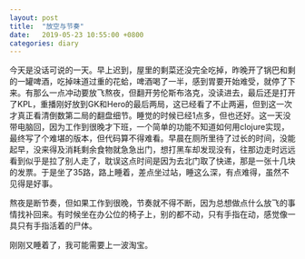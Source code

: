 ```yaml
---
layout: post
title:  "放空与节奏"
date:   2019-05-23 10:55:00 +0800
categories: diary
---
```


今天是没话可说的一天。早上迟到，屋里的剩菜还没完全吃掉，昨晚开了锅巴和剩的一罐啤酒，吃掉味道过重的花蛤，啤酒喝了一半，感到胃要开始难受，就停了下来。有那么一点冲动要放飞熬夜，但翻开劳伦斯布洛克，没读进去，最后还是打开了KPL，重播刚好放到GK和Hero的最后两局，这已经看了不止两遍，但到这一次才真正看清倒数第二局的翻盘细节。睡觉的时候已经1点多，但也还好。这一天没带电脑回，因为工作到很晚才下班，一个简单的功能不知道如何用clojure实现，最终写了个难堪的版本，但代码算不得难看。早晨在厕所里待了过长的时间，没能起早，没来得及消耗剩余食物就急急出门，想打黑车却发现没有，往那边走时远远看到似乎是拉了别人走了，耽误这点时间是因为去北门取了快递，那是一张十几块的发票。于是坐了35路，路上睡着，差点坐过站，睡这么深，有点难得，虽然不见得是好事。

熬夜是断节奏，但如果工作到很晚，节奏就不得不断，因为总想做点什么放飞的事情找补回来。有时候坐在办公位的椅子上，别的都不动，只有手指在动，感觉像一具只有手指活着的尸体。

刚刚又睡着了，我可能需要上一波淘宝。
